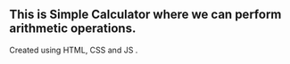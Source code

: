 ## This is Simple Calculator where we can perform arithmetic operations. 
Created using HTML, CSS and JS .
